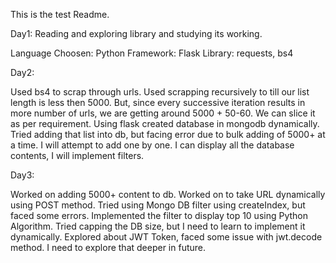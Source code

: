 This is the test Readme.

Day1: Reading and exploring library and studying its working.

Language Choosen: Python
Framework: Flask
Library: requests, bs4

Day2:

Used bs4 to scrap through urls.
Used scrapping recursively to till our list length is less then 5000.
But, since every successive iteration results in more number of urls, we are getting around 5000 + 50-60.
We can slice it as per requirement.
Using flask created database in mongodb dynamically.
Tried adding that list into db, but facing error due to bulk adding of 5000+ at a time. I will attempt to add one by one.
I can display all the database contents, I will implement filters.

Day3:

Worked on adding 5000+ content to db.
Worked on to take URL dynamically using POST method.
Tried using Mongo DB filter using createIndex, but faced some errors.
Implemented the filter to display top 10 using Python Algorithm.
Tried capping the DB size, but I need to learn to implement it dynamically.
Explored about JWT Token, faced some issue with jwt.decode method. I need to explore that deeper in future.
